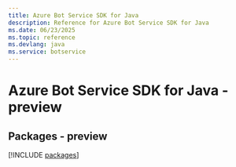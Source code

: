 ```yaml
---
title: Azure Bot Service SDK for Java
description: Reference for Azure Bot Service SDK for Java
ms.date: 06/23/2025
ms.topic: reference
ms.devlang: java
ms.service: botservice
---
```

# Azure Bot Service SDK for Java - preview
## Packages - preview
[!INCLUDE [packages](bot-service-index.md)]